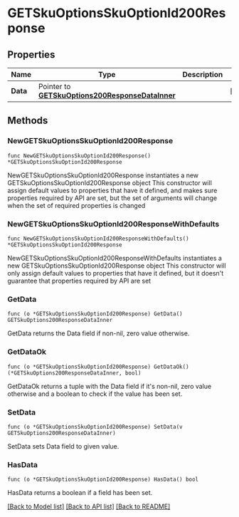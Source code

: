 # GETSkuOptionsSkuOptionId200Response

## Properties

Name | Type | Description | Notes
------------ | ------------- | ------------- | -------------
**Data** | Pointer to [**GETSkuOptions200ResponseDataInner**](GETSkuOptions200ResponseDataInner.md) |  | [optional] 

## Methods

### NewGETSkuOptionsSkuOptionId200Response

`func NewGETSkuOptionsSkuOptionId200Response() *GETSkuOptionsSkuOptionId200Response`

NewGETSkuOptionsSkuOptionId200Response instantiates a new GETSkuOptionsSkuOptionId200Response object
This constructor will assign default values to properties that have it defined,
and makes sure properties required by API are set, but the set of arguments
will change when the set of required properties is changed

### NewGETSkuOptionsSkuOptionId200ResponseWithDefaults

`func NewGETSkuOptionsSkuOptionId200ResponseWithDefaults() *GETSkuOptionsSkuOptionId200Response`

NewGETSkuOptionsSkuOptionId200ResponseWithDefaults instantiates a new GETSkuOptionsSkuOptionId200Response object
This constructor will only assign default values to properties that have it defined,
but it doesn't guarantee that properties required by API are set

### GetData

`func (o *GETSkuOptionsSkuOptionId200Response) GetData() GETSkuOptions200ResponseDataInner`

GetData returns the Data field if non-nil, zero value otherwise.

### GetDataOk

`func (o *GETSkuOptionsSkuOptionId200Response) GetDataOk() (*GETSkuOptions200ResponseDataInner, bool)`

GetDataOk returns a tuple with the Data field if it's non-nil, zero value otherwise
and a boolean to check if the value has been set.

### SetData

`func (o *GETSkuOptionsSkuOptionId200Response) SetData(v GETSkuOptions200ResponseDataInner)`

SetData sets Data field to given value.

### HasData

`func (o *GETSkuOptionsSkuOptionId200Response) HasData() bool`

HasData returns a boolean if a field has been set.


[[Back to Model list]](../README.md#documentation-for-models) [[Back to API list]](../README.md#documentation-for-api-endpoints) [[Back to README]](../README.md)



